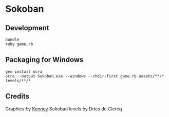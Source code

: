 # Sokoban

## Development

```
bundle
ruby game.rb
```

## Packaging for Windows

```
gem install ocra
ocra --output Sokoban.exe --windows --chdir-first game.rb assets/**/* levels/**/*
```

## Credits

Graphics by [Kenney](https://www.kenney.nl/assets/sokoban)
Sokoban levels by Dries de Clercq

